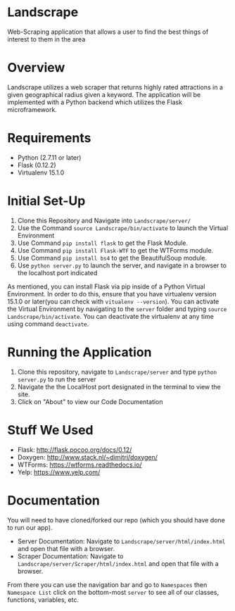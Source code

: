 # Landscrape
Web-Scraping application that allows a user to find the best things of interest to them in the area

# Overview
Landscrape utilizes a web scraper that returns highly rated attractions in a given geographical radius given a keyword. The application will be implemented with a Python backend which utilizes the Flask microframework.

# Requirements
- Python (2.7.11 or later)
- Flask (0.12.2)
- Virtualenv 15.1.0

# Initial Set-Up
1. Clone this Repository and Navigate into `Landscrape/server/`
2. Use the Command `source Landscrape/bin/activate` to launch the Virtual Environment
3. Use Command `pip install flask` to get the Flask Module.
4. Use Command `pip install Flask-WTF` to get the WTForms module.
5. Use Command `pip install bs4` to get the BeautifulSoup module.
6. Use `python server.py` to launch the server, and navigate in a browser to the localhost port indicated 

As mentioned, you can install Flask via pip inside of a Python Virtual Environment. In order to do this,
ensure that you have virtualenv version 15.1.0 or later(you can check with `vitualenv --version`). You can activate
the Virtual Environment by navigating to the `server` folder and typing `source Landscrape/bin/activate`. You can
deactivate the virtualenv at any time using command `deactivate`.

# Running the Application
1. Clone this repository, navigate to `Landscrape/server` and type `python server.py` to run the server
2. Navigate the the LocalHost port designated in the terminal to view the site.
3. Click on "About" to view our Code Documentation

# Stuff We Used
- Flask: http://flask.pocoo.org/docs/0.12/
- Doxygen: http://www.stack.nl/~dimitri/doxygen/
- WTForms: https://wtforms.readthedocs.io/
- Yelp: https://www.yelp.com/

# Documentation
You will need to have cloned/forked our repo (which you should have done to run our app).

- Server Documentation: Navigate to `Landscrape/server/html/index.html` and open that file with a browser. 
- Scraper Documentation: Navigate to `Landscrape/server/Scraper/html/index.html` and open that file with a browser.

From there you can use the navigation bar and go to `Namespaces` then `Namespace List` click on the bottom-most `server` to see all of our classes, functions, variables, etc.
